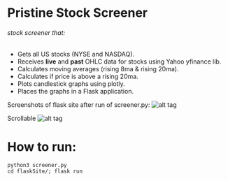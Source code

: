 # Pristine Stock Screener

###### stock screener that:

- Gets all US stocks (NYSE and NASDAQ).
- Receives **live** and **past** OHLC data for stocks using Yahoo yfinance lib.
- Calculates moving averages (rising 8ma & rising 20ma).
- Calculates if price is above a rising 20ma. 
- Plots candlestick graphs using plotly.
- Places the graphs in a Flask application.

Screenshots of flask site after run of screener.py:
![alt tag](https://github.com/raoulbigg/Pristine-Stock-Screener/blob/master/flask-screenshot.png)

Scrollable
![alt tag](https://github.com/raoulbigg/Pristine-Stock-Screener/blob/master/flask-screenshot1.png)


# How to run:
```
python3 screener.py
cd flaskSite/; flask run
```



